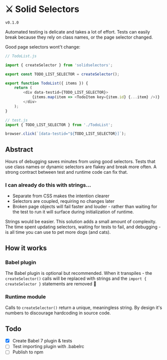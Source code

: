 # ⚔️ Solid Selectors
`v0.1.0`

Automated testing is delicate and takes a lot of effort. Tests can easily break because they rely on class names, or the page selector changed.

Good page selectors wont't change:

```js
// TodoList.js

import { createSelector } from 'solidselectors';

export const TODO_LIST_SELECTOR = createSelector();

export function TodoList({ items }) {
    return (
        <div data-testid={TODO_LIST_SELECTOR}>
            {items.map(item => <TodoItem key={item.id} {...item} />)}
        </div>
    );
}

// test.js
import { TODO_LIST_SELECTOR } from './TodoList';

browser.click(`[data-testid="${TODO_LIST_SELECTOR}]`);
```

## Abstract
Hours of debugging saves minutes from using good selectors. Tests that use class names or dynamic selectors are flakey and break more often. A strong contract between test and runtime code can fix that. 

### I can already do this with strings...
- Separate from CSS makes the intention clearer
- Selectors are coupled, requiring no changes later
- Broken page objects will fail faster and louder - rather than waiting for the test to run it will surface during initialization of runtime.

Strings would be easier. This solution adds a small amount of complexity. The time spent updating selectors, waiting for tests to fail, and debugging - is all time you can use to pet more dogs (and cats).

## How it works
### Babel plugin

The Babel plugin is optional but recommended. When it transpiles - the `createSelector()` calls will be replaced with strings and the `import { createSelector }` statements are removed 🎉

### Runtime module

Calls to `createSelector()` return a unique, meaningless string. By design it's numbers to discourage hardcoding in source code.

## Todo
- [X] Create Babel 7 plugin & tests
- [ ] Test importing plugin with .babelrc
- [ ] Publish to npm